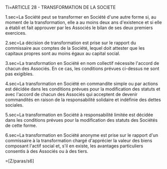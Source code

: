 Ti=ARTICLE 28 - TRANSFORMATION DE LA SOCIETE<br>

1.sec=La Société peut se transformer en Société d'une autre forme si, au moment de la transformation, elle a au moins deux ans d'existence et si elle a établi et fait approuver par les Associés le bilan de ses deux premiers exercices.

2.sec=La décision de transformation est prise sur le rapport du commissaire aux comptes de la Société, lequel doit attester que les capitaux propres sont au moins égaux au capital social.

3.sec=La transformation en Société en nom collectif nécessite l'accord de chacun des Associés. En ce cas, les conditions prévues ci-dessus ne sont pas exigibles.

4.sec=La transformation en Société en commandite simple ou par actions est décidée dans les conditions prévues pour la modification des statuts et avec l'accord de chacun des Associés qui acceptent de devenir commandités en raison de la responsabilité solidaire et indéfinie des dettes sociales.

5.sec=La transformation en Société à responsabilité limitée est décidée dans les conditions prévues pour la modification des statuts des Sociétés de cette forme.

6.sec=La transformation en Société anonyme est prise sur le rapport d'un commissaire à la transformation chargé d'apprécier la valeur des biens composant l'actif social et, s'il en existe, les avantages particuliers consentis à des Associés ou à des tiers.

=[Z/paras/s6]
